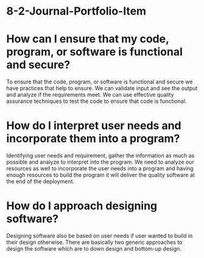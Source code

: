 # 8-2-Journal-Portfolio-Item
#	How can I ensure that my code, program, or software is functional and secure?
To ensure that the code, program, or software is functional and secure we have practices that help to ensure. We can validate input and see the output and analyze if the requirements meet. We can use effective quality assurance techniques to test the code to ensure that code is functional.

#	How do I interpret user needs and incorporate them into a program?
Identifying user needs and requirement, gather the information as much as possible and analyze to interpret into the program. We need to analyze our resources as well to incorporate the user needs into a program and having enough resources to build the program it will deliver the quality software at the end of the deployment.

#	How do I approach designing software?
Designing software also be based on user needs if user wanted to build in their design otherwise. There are basically two generic approaches to design the software which are to down design and bottom-up design.
